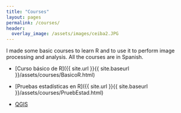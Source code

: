 ```yaml
---
title: "Courses"
layout: pages
permalink: /courses/
header:
  overlay_image: /assets/images/ceiba2.JPG
---
```


I made some basic courses to learn R and to use it to perform image processing and analysis. All the courses are in Spanish.

* [Curso básico de R]({{ site.url }}{{ site.baseurl }}/assets/courses/BasicoR.html)

* [Pruebas estadísticas en R]({{ site.url }}{{ site.baseurl }}/assets/courses/PruebEstad.html)

* [QGIS](https://github.com/JonathanVSV/CursoQGIS)